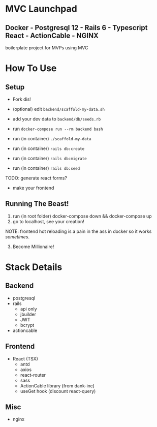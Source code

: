 # MVC Launchpad

## Docker - Postgresql 12 - Rails 6 - Typescript React - ActionCable - NGINX

boilerplate project for MVPs using MVC

# How To Use

## Setup

- Fork dis!
- (optional) edit `backend/scaffold-my-data.sh`
- add your dev data to `backend/db/seeds.rb`

- run `docker-compose run --rm backend bash`
- run (in container) `./scaffold-my-data`
- run (in container) `rails db:create`
- run (in container) `rails db:migrate`
- run (in container) `rails db:seed`

TODO: generate react forms?

- make your frontend

## Running The Beast!

1. run (in root folder) docker-compose down && docker-compose up
2. go to localhost, see your creation!

NOTE: frontend hot reloading is a pain in the ass in docker so it works _sometimes_.

3. Become Millionaire!

# Stack Details

## Backend

- postgresql
- rails
  - api only
  - jbuilder
  - JWT
  - bcrypt
- actioncable

## Frontend

- React (TSX)
  - antd
  - axios
  - react-router
  - sass
  - ActionCable library (from dank-inc)
  - useGet hook (discount react-query)

## Misc

- nginx
